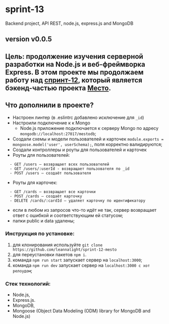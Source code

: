# sprint-13

Backend project, API REST, node.js, express.js and MongoDB

## version v0.0.5
## Цель: продолжение изучения серверной разработки на Node.js и веб-фреймворка Express. В этом проекте мы продолжаем работу над [спринт-12](https://github.com/leannalight/sprint-12-mesto), который является бэкенд-частью проекта [Место](https://leannalight.github.io/Mesto-project-Yandex/).

## Что дополнили в проекте?

- Настроен линтер (в .eslintrc добавлено исключение для ```_id```)
- Настроили подключение к к Mongo
  - Node.js приложение подключается к серверу Mongo по адресу ```mongodb://localhost:27017/mestodb```;
- Создали схемы и модели пользователей и карточек ```module.exports = mongoose.model('user', userSchema);```, поля корректно валидируются;
- Создали контроллеры и роуты для пользователей и карточек
- Роуты для пользователей:
```
  - GET /users — возвращает всех пользователей
  - GET /users/:userId - возвращает пользователя по _id
  - POST /users — создаёт пользователя
```
- Роуты для карточек:
```
  - GET /cards — возвращает все карточки
  - POST /cards — создаёт карточку
  - DELETE /cards/:cardId — удаляет карточку по идентификатору
```
- если в любом из запросов что-то идёт не так, сервер возвращает ответ с ошибкой и соответствующим ей статусом;
- папки public и data удалены;

### Инструкция по установке:
1. для клонирования используйте ```git clone https://github.com/leannalight/sprint-12-mesto```
2. для переустановки пакетов ```npm i```.
3. команда ```npm run start``` запускает сервер на ```localhost:3000```;
4. команда ```npm run dev``` запускает сервер на ```localhost:3000 с хот релоудом```;

### Стек технологий:
- Node.js,
- Express.js.
- MongoDB,
- Mongoose (Object Data Modeling (ODM) library for MongoDB and Node.js)
